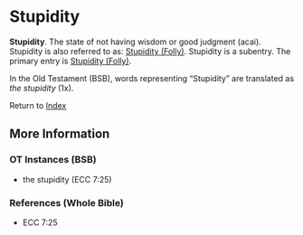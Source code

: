 # Stupidity
**Stupidity**. 
The state of not having wisdom or good judgment (acai). 
Stupidity is also referred to as: 
[Stupidity (Folly)](Stupidity.md). 
Stupidity is a subentry. The primary entry is 
[Stupidity (Folly)](Stupidity.md). 


In the Old Testament (BSB), words representing “Stupidity” are translated as 
*the stupidity* (1x). 




Return to [Index](00-Index.md)

## More Information

### OT Instances (BSB)

* the stupidity (ECC 7:25)



### References (Whole Bible)

* ECC 7:25



